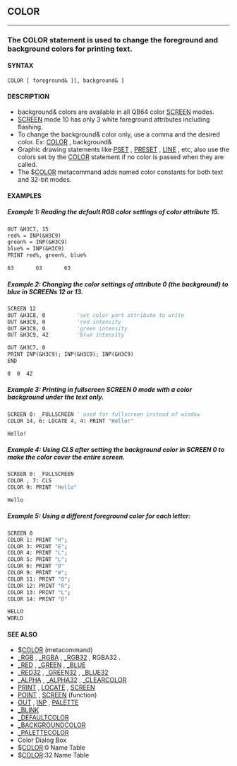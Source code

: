 ## COLOR
---

### The COLOR statement is used to change the foreground and background colors for printing text.

#### SYNTAX

`COLOR [ foreground& ][, background& ]`

#### DESCRIPTION
* background& colors are available in all QB64 color [SCREEN](./SCREEN.md) modes.
* [SCREEN](./SCREEN.md) mode 10 has only 3 white foreground attributes including flashing.
* To change the background& color only, use a comma and the desired color. Ex: [COLOR](./COLOR.md) , background&
* Graphic drawing statements like [PSET](./PSET.md) , [PRESET](./PRESET.md) , [LINE](./LINE.md) , etc, also use the colors set by the [COLOR](./COLOR.md) statement if no color is passed when they are called.
* The $[COLOR](./COLOR.md) metacommand adds named color constants for both text and 32-bit modes.


#### EXAMPLES
##### Example 1: Reading the default RGB color settings of color attribute 15.
```vb
OUT &H3C7, 15
red% = INP(&H3C9)
green% = INP(&H3C9)
blue% = INP(&H3C9)
PRINT red%, green%, blue%
```
  
```vb
63       63       63
```
  
##### Example 2: Changing the color settings of attribute 0 (the background) to blue in SCREENs 12 or 13.
```vb
SCREEN 12
OUT &H3C8, 0          'set color port attribute to write
OUT &H3C9, 0          'red intensity
OUT &H3C9, 0          'green intensity
OUT &H3C9, 42         'blue intensity

OUT &H3C7, 0
PRINT INP(&H3C9); INP(&H3C9); INP(&H3C9)
END
```
  
```vb
0  0  42
```
  
##### Example 3: Printing in fullscreen SCREEN 0 mode with a color background under the text only.
```vb
SCREEN 0: _FULLSCREEN ' used for fullscreen instead of window
COLOR 14, 6: LOCATE 4, 4: PRINT "Hello!"
```
  
```vb
Hello!
```
  
##### Example 4: Using CLS after setting the background color in SCREEN 0 to make the color cover the entire screen.
```vb
SCREEN 0: _FULLSCREEN
COLOR , 7: CLS
COLOR 9: PRINT "Hello"
```
  
```vb
Hello
```
  
##### Example 5: Using a different foreground color for each letter:
```vb
SCREEN 0
COLOR 1: PRINT "H";
COLOR 3: PRINT "E";
COLOR 4: PRINT "L";
COLOR 5: PRINT "L";
COLOR 6: PRINT "O"
COLOR 9: PRINT "W";
COLOR 11: PRINT "O";
COLOR 12: PRINT "R";
COLOR 13: PRINT "L";
COLOR 14: PRINT "D"
```
  
```vb
HELLO
WORLD
```
  


#### SEE ALSO
* $[COLOR](./COLOR.md) (metacommand)
* [_RGB](./_RGB.md) , [_RGBA](./_RGBA.md) , [_RGB32](./_RGB32.md) , RGBA32 .
* [_RED](./_RED.md) , [_GREEN](./_GREEN.md) , [_BLUE](./_BLUE.md)
* [_RED32](./_RED32.md) , [_GREEN32](./_GREEN32.md) , [_BLUE32](./_BLUE32.md)
* [_ALPHA](./_ALPHA.md) , [_ALPHA32](./_ALPHA32.md) , [_CLEARCOLOR](./_CLEARCOLOR.md)
* [PRINT](./PRINT.md) , [LOCATE](./LOCATE.md) , [SCREEN](./SCREEN.md)
* [POINT](./POINT.md) , [SCREEN](./SCREEN.md) (function)
* [OUT](./OUT.md) , [INP](./INP.md) , [PALETTE](./PALETTE.md)
* [_BLINK](./_BLINK.md)
* [_DEFAULTCOLOR](./_DEFAULTCOLOR.md)
* [_BACKGROUNDCOLOR](./_BACKGROUNDCOLOR.md)
* [_PALETTECOLOR](./_PALETTECOLOR.md)
* Color Dialog Box
* $[COLOR](./COLOR.md):0 Name Table
* $[COLOR](./COLOR.md):32 Name Table

